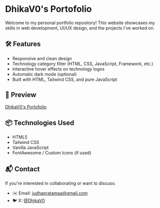 # DhikaV0's Portofolio

Welcome to my personal portfolio repository! This website showcases my skills in web development, UI/UX design, and the projects I've worked on.

## 🛠️ Features

- Responsive and clean design
- Technology category filter (HTML, CSS, JavaScript, Framework, etc.)
- Interactive hover effects on technology logos
- Automatic dark mode (optional)
- Built with HTML, Tailwind CSS, and pure JavaScript

## 🚀 Preview
[DhikaV0's Portofolio](https://dhikav0.github.io/Portofolio/)

## 📦 Technologies Used

- HTML5
- Tailwind CSS
- Vanilla JavaScript
- FontAwesome / Custom Icons (if used)

## 📬 Contact

If you're interested in collaborating or want to discuss:

- ✉️ Email: judhapratamaa@gmail.com
- 🐦 X: [@DhikaV0](https://x.com/AndhikaJud31563)
